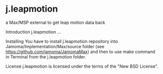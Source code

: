 j.leapmotion
=======

a Max/MSP external to get leap motion data back

Introduction
j.leapmotion ...


Installing
You have to install j.leapmotion repository into Jamoma/Implementation/Max/source folder (see https://github.com/jamoma/JamomaMax) and then to use make command in Terminal from the j.leapmotion folder.


License
j.leapmotion is licensed under the terms of the "New BSD License".

